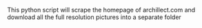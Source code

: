 This python script will scrape the homepage of archillect.com and download all the full resolution pictures into a separate folder


